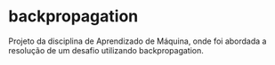 # backpropagation
Projeto da disciplina de Aprendizado de Máquina, onde foi abordada a resolução de um desafio utilizando backpropagation.
